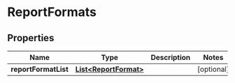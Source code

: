 
# ReportFormats

## Properties
Name | Type | Description | Notes
------------ | ------------- | ------------- | -------------
**reportFormatList** | [**List&lt;ReportFormat&gt;**](ReportFormat.md) |  |  [optional]



